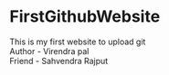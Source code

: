 # FirstGithubWebsite
This is my first website to upload git
<br>
Author - Virendra pal
<br>
Friend - Sahvendra Rajput
